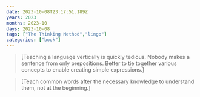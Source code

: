 ```yaml
---
date: 2023-10-08T23:17:51.189Z
years: 2023
months: 2023-10
days: 2023-10-08
tags: ["The Thinking Method","lingo"]
categories: ["book"]
---
```

> [Teaching a language vertically is quickly tedious. Nobody makes a sentence from only prepositions. Better to tie together various concepts to enable creating simple expressions.]

> [Teach common words after the necessary knowledge to understand them, not at the beginning.]
